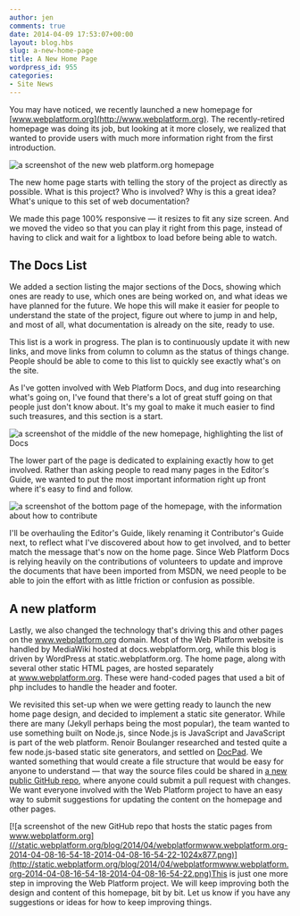 ```yaml
---
author: jen
comments: true
date: 2014-04-09 17:53:07+00:00
layout: blog.hbs
slug: a-new-home-page
title: A New Home Page
wordpress_id: 955
categories:
- Site News
---
```


You may have noticed, we recently launched a new homepage for [www.webplatform.org](http://www.webplatform.org). The recently-retired homepage was doing its job, but looking at it more closely, we realized that wanted to provide users with much more information right from the first introduction.


![a screenshot of the new web platform.org homepage](//static.webplatform.org/blog/2014/04/2014-04-07-13-19-57-2014-04-07-13-20-03-1024x818.png)


The new home page starts with telling the story of the project as directly as possible. What is this project? Who is involved? Why is this a great idea? What's unique to this set of web documentation?

We made this page 100% responsive — it resizes to fit any size screen. And we moved the video so that you can play it right from this page, instead of having to click and wait for a lightbox to load before being able to watch.


## The Docs List


We added a section listing the major sections of the Docs, showing which ones are ready to use, which ones are being worked on, and what ideas we have planned for the future. We hope this will make it easier for people to understand the state of the project, figure out where to jump in and help, and most of all, what documentation is already on the site, ready to use.

This list is a work in progress. The plan is to continuously update it with new links, and move links from column to column as the status of things change. People should be able to come to this list to quickly see exactly what's on the site.

As I've gotten involved with Web Platform Docs, and dug into researching what's going on, I've found that there's a lot of great stuff going on that people just don't know about. It's my goal to make it much easier to find such treasures, and this section is a start.


![a screenshot of the middle of the new homepage, highlighting the list of Docs](//static.webplatform.org/blog/2014/04/2-1024x804.png)


The lower part of the page is dedicated to explaining exactly how to get involved. Rather than asking people to read many pages in the Editor's Guide, we wanted to put the most important information right up front where it's easy to find and follow.

![a screenshot of the bottom page of the homepage, with the information about how to contribute](//static.webplatform.org/blog/2014/04/3-1024x804.png)

I'll be overhauling the Editor's Guide, likely renaming it Contributor's Guide next, to reflect what I've discovered about how to get involved, and to better match the message that's now on the home page. Since Web Platform Docs is relying heavily on the contributions of volunteers to update and improve the documents that have been imported from MSDN, we need people to be able to join the effort with as little friction or confusion as possible.


## A new platform


Lastly, we also changed the technology that's driving this and other pages on the www.webplatform.org domain. Most of the Web Platform website is handled by MediaWiki hosted at docs.webplatform.org, while this blog is driven by WordPress at static.webplatform.org. The home page, along with several other static HTML pages, are hosted separately at www.webplatform.org. These were hand-coded pages that used a bit of php includes to handle the header and footer.

We revisited this set-up when we were getting ready to launch the new home page design, and decided to implement a static site generator. While there are many (Jekyll perhaps being the most popular), the team wanted to use something built on Node.js, since Node.js is JavaScript and JavaScript is part of the web platform. Renoir Boulanger researched and tested quite a few node.js-based static site generators, and settled on [DocPad](http://docpad.org). We wanted something that would create a file structure that would be easy for anyone to understand — that way the source files could be shared in [a new public GitHub repo](https://github.com/webplatform/www.webplatform.org), where anyone could submit a pull request with changes. We want everyone involved with the Web Platform project to have an easy way to submit suggestions for updating the content on the homepage and other pages.

[![a screenshot of the new GitHub repo that hosts the static pages from www.webplatform.org](//static.webplatform.org/blog/2014/04/webplatformwww.webplatform.org-2014-04-08-16-54-18-2014-04-08-16-54-22-1024x877.png)](http://static.webplatform.org/blog/2014/04/webplatformwww.webplatform.org-2014-04-08-16-54-18-2014-04-08-16-54-22.png)This is just one more step in improving the Web Platform project. We will keep improving both the design and content of this homepage, bit by bit. Let us know if you have any suggestions or ideas for how to keep improving things.
